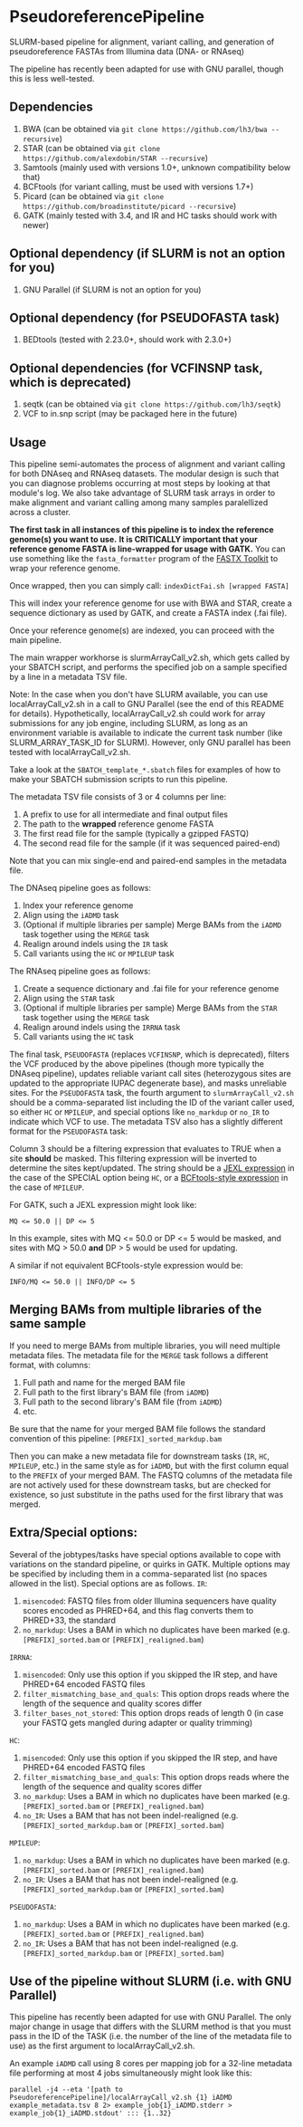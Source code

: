 # PseudoreferencePipeline
SLURM-based pipeline for alignment, variant calling, and generation of pseudoreference FASTAs from Illumina data (DNA- or RNAseq)

The pipeline has recently been adapted for use with GNU parallel, though this is less well-tested.

## Dependencies
1. BWA (can be obtained via `git clone https://github.com/lh3/bwa --recursive`)
1. STAR (can be obtained via `git clone https://github.com/alexdobin/STAR --recursive`)
1. Samtools (mainly used with versions 1.0+, unknown compatibility below that)
1. BCFtools (for variant calling, must be used with versions 1.7+)
1. Picard (can be obtained via `git clone https://github.com/broadinstitute/picard --recursive`)
1. GATK (mainly tested with 3.4, and IR and HC tasks should work with newer)

## Optional dependency (if SLURM is not an option for you)
1. GNU Parallel (if SLURM is not an option for you)

## Optional dependency (for PSEUDOFASTA task)
1. BEDtools (tested with 2.23.0+, should work with 2.3.0+)

## Optional dependencies (for VCFINSNP task, which is deprecated)
1. seqtk (can be obtained via `git clone https://github.com/lh3/seqtk`)
1. VCF to in.snp script (may be packaged here in the future)

## Usage
This pipeline semi-automates the process of alignment and variant calling for both DNAseq and RNAseq datasets.
The modular design is such that you can diagnose problems occurring at most steps by looking at that module's log.  We also take advantage of SLURM task arrays in order to make alignment and variant calling among many samples paralellized across a cluster.

**The first task in all instances of this pipeline is to index the reference genome(s) you want to use.**
**It is CRITICALLY important that your reference genome FASTA is line-wrapped for usage with GATK.**
You can use something like the `fasta_formatter` program of the 
[FASTX Toolkit](http://hannonlab.cshl.edu/fastx_toolkit/)
to wrap your reference genome.

Once wrapped, then you can simply call:
`indexDictFai.sh [wrapped FASTA]`

This will index your reference genome for use with BWA and STAR, create a sequence dictionary as used by GATK, and create a FASTA index (.fai file).

Once your reference genome(s) are indexed, you can proceed with the main pipeline.

The main wrapper workhorse is slurmArrayCall_v2.sh, which gets called by your SBATCH script, and performs the specified job on a sample specified by a line in a metadata TSV file.

Note: In the case when you don't have SLURM available, you can use localArrayCall_v2.sh in a call to GNU Parallel (see the end of this README for details). Hypothetically, localArrayCall_v2.sh could work for array submissions for any job engine, including SLURM, as long as an environment variable is available to indicate the current task number (like SLURM_ARRAY_TASK_ID for SLURM).  However, only GNU parallel has been tested with localArrayCall_v2.sh.

Take a look at the `SBATCH_template_*.sbatch` files for examples of how to make your SBATCH submission scripts to run this pipeline.

The metadata TSV file consists of 3 or 4 columns per line:
1. A prefix to use for all intermediate and final output files
1. The path to the **wrapped** reference genome FASTA
1. The first read file for the sample (typically a gzipped FASTQ)
1. The second read file for the sample (if it was sequenced paired-end)

Note that you can mix single-end and paired-end samples in the metadata file.

The DNAseq pipeline goes as follows:
1. Index your reference genome
1. Align using the `iADMD` task
1. (Optional if multiple libraries per sample) Merge BAMs from the `iADMD` task together using the `MERGE` task
1. Realign around indels using the `IR` task
1. Call variants using the `HC` or `MPILEUP` task

The RNAseq pipeline goes as follows:
1. Create a sequence dictionary and .fai file for your reference genome
1. Align using the `STAR` task
1. (Optional if multiple libraries per sample) Merge BAMs from the `STAR` task together using the `MERGE` task
1. Realign around indels using the `IRRNA` task
1. Call variants using the `HC` task

The final task, `PSEUDOFASTA` (replaces `VCFINSNP`, which is deprecated), filters the VCF produced by the above pipelines (though more typically the DNAseq pipeline), updates reliable variant call sites (heterozygous sites are updated to the appropriate IUPAC degenerate base), and masks unreliable sites. For the `PSEUDOFASTA` task, the fourth argument to `slurmArrayCall_v2.sh` should be a comma-separated list including the ID of the variant caller used, so either `HC` or `MPILEUP`, and special options like `no_markdup` or `no_IR` to indicate which VCF to use. The metadata TSV also has a slightly different format for the `PSEUDOFASTA` task:

Column 3 should be a filtering expression that evaluates to TRUE when a site **should** be masked. This filtering expression will be inverted to determine the sites kept/updated. The string should be a [JEXL expression](https://software.broadinstitute.org/gatk/documentation/article.php?id=1255) in the case of the SPECIAL option being `HC`, or a [BCFtools-style expression](https://samtools.github.io/bcftools/bcftools.html) in the case of `MPILEUP`.

For GATK, such a JEXL expression might look like:

`MQ <= 50.0 || DP <= 5`

In this example, sites with MQ <= 50.0 or DP <= 5 would be masked, and sites with MQ > 50.0 **and** DP > 5 would be used for updating.

A similar if not equivalent BCFtools-style expression would be:

`INFO/MQ <= 50.0 || INFO/DP <= 5`

## Merging BAMs from multiple libraries of the same sample

If you need to merge BAMs from multiple libraries, you will need multiple metadata files. The metadata file for the `MERGE` task follows a different format, with columns:
1. Full path and name for the merged BAM file
1. Full path to the first library's BAM file (from `iADMD`)
1. Full path to the second library's BAM file (from `iADMD`)
1. etc.

Be sure that the name for your merged BAM file follows the standard convention of this pipeline:
`[PREFIX]_sorted_markdup.bam`

Then you can make a new metadata file for downstream tasks (`IR`, `HC`, `MPILEUP`, etc.) in the same style as for `iADMD`, but with the first column equal to the `PREFIX` of your merged BAM.
The FASTQ columns of the metadata file are not actively used for these downstream tasks, but are checked for existence, so just substitute in the paths used for the first library that was merged.

## Extra/Special options:

Several of the jobtypes/tasks have special options available to cope with variations on the standard pipeline, or quirks in GATK. Multiple options may be specified by including them in a comma-separated list (no spaces allowed in the list). Special options are as follows.
`IR`:
1. `misencoded`: FASTQ files from older Illumina sequencers have quality scores encoded as PHRED+64, and this flag converts them to PHRED+33, the standard
1. `no_markdup`: Uses a BAM in which no duplicates have been marked (e.g. `[PREFIX]_sorted.bam` or `[PREFIX]_realigned.bam`)

`IRRNA`:
1. `misencoded`: Only use this option if you skipped the IR step, and have PHRED+64 encoded FASTQ files
1. `filter_mismatching_base_and_quals`: This option drops reads where the length of the sequence and quality scores differ
1. `filter_bases_not_stored`: This option drops reads of length 0 (in case your FASTQ gets mangled during adapter or quality trimming)

`HC`:
1. `misencoded`: Only use this option if you skipped the IR step, and have PHRED+64 encoded FASTQ files
1. `filter_mismatching_base_and_quals`: This option drops reads where the length of the sequence and quality scores differ
1. `no_markdup`: Uses a BAM in which no duplicates have been marked (e.g. `[PREFIX]_sorted.bam` or `[PREFIX]_realigned.bam`)
1. `no_IR`: Uses a BAM that has not been indel-realigned (e.g. `[PREFIX]_sorted_markdup.bam` or `[PREFIX]_sorted.bam`)

`MPILEUP`:
1. `no_markdup`: Uses a BAM in which no duplicates have been marked (e.g. `[PREFIX]_sorted.bam` or `[PREFIX]_realigned.bam`)
1. `no_IR`: Uses a BAM that has not been indel-realigned (e.g. `[PREFIX]_sorted_markdup.bam` or `[PREFIX]_sorted.bam`)

`PSEUDOFASTA`:
1. `no_markdup`: Uses a BAM in which no duplicates have been marked (e.g. `[PREFIX]_sorted.bam` or `[PREFIX]_realigned.bam`)
1. `no_IR`: Uses a BAM that has not been indel-realigned (e.g. `[PREFIX]_sorted_markdup.bam` or `[PREFIX]_sorted.bam`)

## Use of the pipeline without SLURM (i.e. with GNU Parallel)

This pipeline has recently been adapted for use with GNU Parallel. The only major change in usage that differs with the SLURM method is that you must pass in the ID of the TASK (i.e. the number of the line of the metadata file to use) as the first argument to localArrayCall_v2.sh.

An example `iADMD` call using 8 cores per mapping job for a 32-line metadata file performing at most 4 jobs simultaneously might look like this:

`parallel -j4 --eta '[path to PseudoreferencePipeline]/localArrayCall_v2.sh {1} iADMD example_metadata.tsv 8 2> example_job{1}_iADMD.stderr > example_job{1}_iADMD.stdout' ::: {1..32}`
